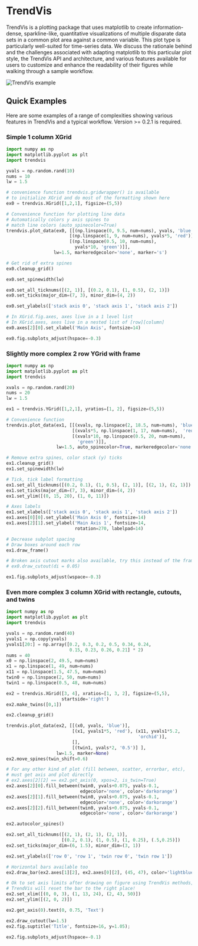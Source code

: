 # TrendVis

TrendVis is a plotting package that uses matplotlib to create information-dense, sparkline-like, quantitative visualizations of multiple disparate data sets in a common plot area against a common variable.  This plot type is particularly well-suited for time-series data.  We discuss the rationale behind and the challenges associated with adapting matplotlib to this particular plot style, the TrendVis API and architecture, and various features available for users to customize and enhance the readability of their figures while walking through a sample workflow.

![TrendVis example](https://raw.githubusercontent.com/mscross/scipy_proceedings/trendvis/papers/mellissa_cross_t/barredplot.png)


## Quick Examples

Here are some examples of a range of complexities showing various features in TrendVis and a typical workflow. Version >= 0.2.1 is required.

### Simple 1 column XGrid
``` python
import numpy as np
import matplotlib.pyplot as plt
import trendvis

yvals = np.random.rand(10)
nums = 10
lw = 1.5

# convenience function trendvis.gridwrapper() is available
# to initialize XGrid and do most of the formatting shown here
ex0 = trendvis.XGrid([1,2,1], figsize=(5,5))

# Convenience function for plotting line data
# Automatically colors y axis spines to
# match line colors (auto_spinecolor=True)
trendvis.plot_data(ex0, [[(np.linspace(0, 9.5, num=nums), yvals, 'blue')],
                        [(np.linspace(1, 9, num=nums), yvals*5, 'red')],
                        [(np.linspace(0.5, 10, num=nums),
                          yvals*10, 'green')]],
                  lw=1.5, markeredgecolor='none', marker='s')

# Get rid of extra spines
ex0.cleanup_grid()

ex0.set_spinewidth(lw)

ex0.set_all_ticknums([(2, 1)], [(0.2, 0.1), (1, 0.5), (2, 1)])
ex0.set_ticks(major_dim=(7, 3), minor_dim=(4, 2))

ex0.set_ylabels(['stack axis 0', 'stack axis 1', 'stack axis 2'])

# In XGrid.fig.axes, axes live in a 1 level list
# In XGrid.axes, axes live in a nested list of [row][column]
ex0.axes[2][0].set_xlabel('Main Axis', fontsize=14)

ex0.fig.subplots_adjust(hspace=-0.3)
```

### Slightly more complex 2 row YGrid with frame
``` python
import numpy as np
import matplotlib.pyplot as plt
import trendvis

xvals = np.random.rand(20)
nums = 20
lw = 1.5

ex1 = trendvis.YGrid([1,2,1], yratios=[1, 2], figsize=(5,5))

# Convenience function
trendvis.plot_data(ex1, [[(xvals, np.linspace(2, 18.5, num=nums), 'blue')],
                         [(xvals*5, np.linspace(1, 17, num=nums),  'red')],
                         [(xvals*10, np.linspace(0.5, 20, num=nums),
                           'green')]],
                   lw=1.5, auto_spinecolor=True, markeredgecolor='none', marker='s')

# Remove extra spines, color stack (y) ticks
ex1.cleanup_grid()
ex1.set_spinewidth(lw)

# Tick, tick label formatting
ex1.set_all_ticknums([(0.2, 0.1), (1, 0.5), (2, 1)], [(2, 1), (2, 1)])
ex1.set_ticks(major_dim=(7, 3), minor_dim=(4, 2))
ex1.set_ylim([(0, 15, 20), (1, 0, 11)])

# Axes labels
ex1.set_xlabels(['stack axis 0', 'stack axis 1', 'stack axis 2'])
ex1.axes[0][0].set_ylabel('Main Axis 0', fontsize=14)
ex1.axes[2][1].set_ylabel('Main Axis 1', fontsize=14,
						  rotation=270, labelpad=14)

# Decrease subplot spacing
# Draw boxes around each row
ex1.draw_frame()

# Broken axis cutout marks also available, try this instead of the frame:
# ex0.draw_cutout(di = 0.05)

ex1.fig.subplots_adjust(wspace=-0.3)
```

### Even more complex 3 column XGrid with rectangle, cutouts, and twins
``` python
import numpy as np
import matplotlib.pyplot as plt
import trendvis

yvals = np.random.rand(40)
yvals1 = np.copy(yvals)
yvals1[20:] = np.array([0.2, 0.3, 0.2, 0.5, 0.34, 0.24,
						0.15, 0.23, 0.26, 0.21] * 2)
nums = 40
x0 = np.linspace(2, 49.5, num=nums)
x1 = np.linspace(1, 49, num=nums)
x11 = np.linspace(1.5, 47.5, num=nums)
twin0 = np.linspace(2, 50, num=nums)
twin1 = np.linspace(0.5, 48, num=nums)

ex2 = trendvis.XGrid([3, 4], xratios=[1, 3, 2], figsize=(5,5),
                     startside='right')
ex2.make_twins([0,1])

ex2.cleanup_grid()

trendvis.plot_data(ex2, [[(x0, yvals, 'blue')],
                         [(x1, yvals1*5, 'red'), (x11, yvals1*5.2,
                         						  'orchid')],
                         [],
                         [(twin1, yvals*2, '0.5')] ],
                   lw=1.5, marker=None)
ex2.move_spines(twin_shift=0.6)

# For any other kind of plot (fill between, scatter, errorbar, etc),
# must get axis and plot directly
# ex2.axes[2][2] == ex2.get_axis(0, xpos=2, is_twin=True)
ex2.axes[2][0].fill_between(twin0, yvals+0.075, yvals-0.1,
							edgecolor='none', color='darkorange')
ex2.axes[2][1].fill_between(twin0, yvals+0.075, yvals-0.1,
							edgecolor='none', color='darkorange')
ex2.axes[2][2].fill_between(twin0, yvals+0.075, yvals-0.1,
							edgecolor='none', color='darkorange')

ex2.autocolor_spines()

ex2.set_all_ticknums([(2, 1), (2, 1), (2, 1)],
					 [(0.2, 0.1), (1, 0.5), (1, 0.25), (.5,0.25)])
ex2.set_ticks(major_dim=(6, 1.5), minor_dim=(3, 1))

ex2.set_ylabels(['row 0', 'row 1', 'twin row 0', 'twin row 1'])

# Horizontal bars available too
ex2.draw_bar(ex2.axes[1][2], ex2.axes[0][2], (45, 47), color='lightblue')

# Ok to set axis limits after drawing on figure using TrendVis methods,
# TrendVis will reset the bar to the right place!
ex2.set_xlim([(0, 0, 3), (1, 13, 24), (2, 43, 50)])
ex2.set_ylim([(2, 0, 2)])

ex2.get_axis(0).text(0, 0.75, 'Text')

ex2.draw_cutout(lw=1.5)
ex2.fig.suptitle('Title', fontsize=16, y=1.05);

ex2.fig.subplots_adjust(hspace=-0.1)
```
